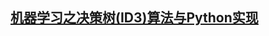 ## [机器学习之决策树(ID3)算法与Python实现](https://blog.csdn.net/moxigandashu/article/details/71305273?locationNum=9&fps=1)
